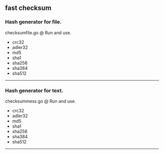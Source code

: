 **fast checksum**
------------------
### Hash generator for file. ###

checksumfile.go @ Run and use.

- crc32
- adler32
- md5
- sha1
- sha256
- sha384
- sha512
------------------

### Hash generator for text. ###

checksummess.go @ Run and use.

- crc32
- adler32
- md5
- sha1
- sha256
- sha384
- sha512
------------------